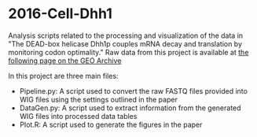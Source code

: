 # 2016-Cell-Dhh1

Analysis scripts related to the processing and visualization of the data in "The DEAD-box helicase Dhh1p couples mRNA decay and translation by monitoring codon optimality." Raw data from this project is available at [the following page on the GEO Archive](http://www.ncbi.nlm.nih.gov/geo/query/acc.cgi?acc=GSE81269)

In this project are three main files:
* Pipeline.py: A script used to convert the raw FASTQ files provided into WIG files using the settings outlined in the paper
* DataGen.py: A script used to extract information from the generated WIG files into processed data tables
* Plot.R: A script used to generate the figures in the paper
